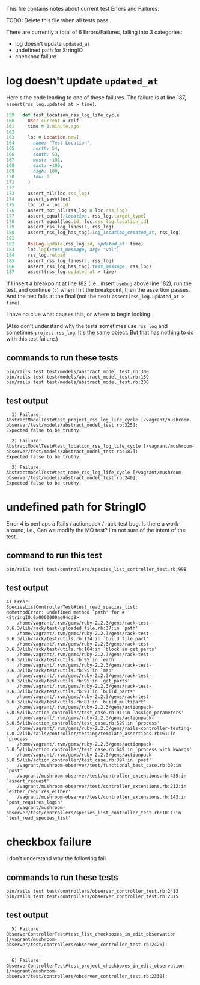 This file contains notes about current test Errors and Failures.

TODO: Delete this file when all tests pass.

There are currently a total of 6 Errors/Failures, falling into 3 categories:
- log doesn't update `updated_at`
- undefined path for StringIO
- checkbox failure

# log doesn't update `updated_at`
Here's the code leading to one of these failures.
The failure is at line 187, `assert(rss_log.updated_at > time)`.
```ruby
159   def test_location_rss_log_life_cycle
160     User.current = rolf
161     time = 1.minute.ago
162
163     loc = Location.new(
164       name: "Test Location",
165       north: 54,
166       south: 53,
167       west: -101,
168       east: -100,
169       high: 100,
170       low: 0
171     )
172
173     assert_nil(loc.rss_log)
174     assert_save(loc)
175     loc_id = loc.id
176     assert_not_nil(rss_log = loc.rss_log)
177     assert_equal(:location, rss_log.target_type)
178     assert_equal(loc.id, loc.rss_log.location_id)
179     assert_rss_log_lines(1, rss_log)
180     assert_rss_log_has_tag(:log_location_created_at, rss_log)
181
182     RssLog.update(rss_log.id, updated_at: time)
183     loc.log(:test_message, arg: "val")
184     rss_log.reload
185     assert_rss_log_lines(2, rss_log)
186     assert_rss_log_has_tag(:test_message, rss_log)
187     assert(rss_log.updated_at > time)
```
If I insert a breakpoint at line 182 (i.e., insert `byebug` above line 182),
run the test, and continue (`c`) when I hit the breakpoint, then the assertion
passes. And the test fails at the final (not the next)
`assert(rss_log.updated_at > time)`.

I have no clue what causes this, or where to begin looking.

(Also don't understand why the tests sometimes use `rss_log`
and sometimes `project.rss_log`. It's the same object.
But that has nothing to do with this test failure.)

## commands to run these tests
```
bin/rails test test/models/abstract_model_test.rb:300
bin/rails test test/models/abstract_model_test.rb:159
bin/rails test test/models/abstract_model_test.rb:208
```
## test output
```
  1) Failure:
AbstractModelTest#test_project_rss_log_life_cycle [/vagrant/mushroom-observer/test/models/abstract_model_test.rb:325]:
Expected false to be truthy.

  2) Failure:
AbstractModelTest#test_location_rss_log_life_cycle [/vagrant/mushroom-observer/test/models/abstract_model_test.rb:187]:
Expected false to be truthy.

  3) Failure:
AbstractModelTest#test_name_rss_log_life_cycle [/vagrant/mushroom-observer/test/models/abstract_model_test.rb:240]:
Expected false to be truthy.

```
# undefined path for StringIO

Error 4 is perhaps a Rails / actionpack / rack-test bug.
Is there a work-around, i.e., Can we modify the MO test?
I'm not sure of the intent of the test.

## command to run this test
```
bin/rails test test/controllers/species_list_controller_test.rb:998
```
## test output
```
4) Error:
SpeciesListControllerTest#test_read_species_list:
NoMethodError: undefined method `path' for #<StringIO:0x0000000ae94cd8>
    /home/vagrant/.rvm/gems/ruby-2.2.3/gems/rack-test-0.6.3/lib/rack/test/uploaded_file.rb:37:in `path'
    /home/vagrant/.rvm/gems/ruby-2.2.3/gems/rack-test-0.6.3/lib/rack/test/utils.rb:134:in `build_file_part'
    /home/vagrant/.rvm/gems/ruby-2.2.3/gems/rack-test-0.6.3/lib/rack/test/utils.rb:104:in `block in get_parts'
    /home/vagrant/.rvm/gems/ruby-2.2.3/gems/rack-test-0.6.3/lib/rack/test/utils.rb:95:in `each'
    /home/vagrant/.rvm/gems/ruby-2.2.3/gems/rack-test-0.6.3/lib/rack/test/utils.rb:95:in `map'
    /home/vagrant/.rvm/gems/ruby-2.2.3/gems/rack-test-0.6.3/lib/rack/test/utils.rb:95:in `get_parts'
    /home/vagrant/.rvm/gems/ruby-2.2.3/gems/rack-test-0.6.3/lib/rack/test/utils.rb:91:in `build_parts'
    /home/vagrant/.rvm/gems/ruby-2.2.3/gems/rack-test-0.6.3/lib/rack/test/utils.rb:81:in `build_multipart'
    /home/vagrant/.rvm/gems/ruby-2.2.3/gems/actionpack-5.0.5/lib/action_controller/test_case.rb:91:in `assign_parameters'
    /home/vagrant/.rvm/gems/ruby-2.2.3/gems/actionpack-5.0.5/lib/action_controller/test_case.rb:529:in `process'
    /home/vagrant/.rvm/gems/ruby-2.2.3/gems/rails-controller-testing-1.0.2/lib/rails/controller/testing/template_assertions.rb:61:in `process'
    /home/vagrant/.rvm/gems/ruby-2.2.3/gems/actionpack-5.0.5/lib/action_controller/test_case.rb:649:in `process_with_kwargs'
    /home/vagrant/.rvm/gems/ruby-2.2.3/gems/actionpack-5.0.5/lib/action_controller/test_case.rb:397:in `post'
    /vagrant/mushroom-observer/test/functional_test_case.rb:30:in `post'
    /vagrant/mushroom-observer/test/controller_extensions.rb:435:in `assert_request'
    /vagrant/mushroom-observer/test/controller_extensions.rb:212:in `either_requires_either'
    /vagrant/mushroom-observer/test/controller_extensions.rb:143:in `post_requires_login'
    /vagrant/mushroom-observer/test/controllers/species_list_controller_test.rb:1011:in `test_read_species_list'
```
# checkbox failure

I don't understand why the following fail.

## commands to run these tests

```
bin/rails test test/controllers/observer_controller_test.rb:2413
bin/rails test test/controllers/observer_controller_test.rb:2315

```
## test output

```
  5) Failure:
ObserverControllerTest#test_list_checkboxes_in_edit_observation [/vagrant/mushroom-observer/test/controllers/observer_controller_test.rb:2426]:


  6) Failure:
ObserverControllerTest#test_project_checkboxes_in_edit_observation [/vagrant/mushroom-observer/test/controllers/observer_controller_test.rb:2330]:
```
